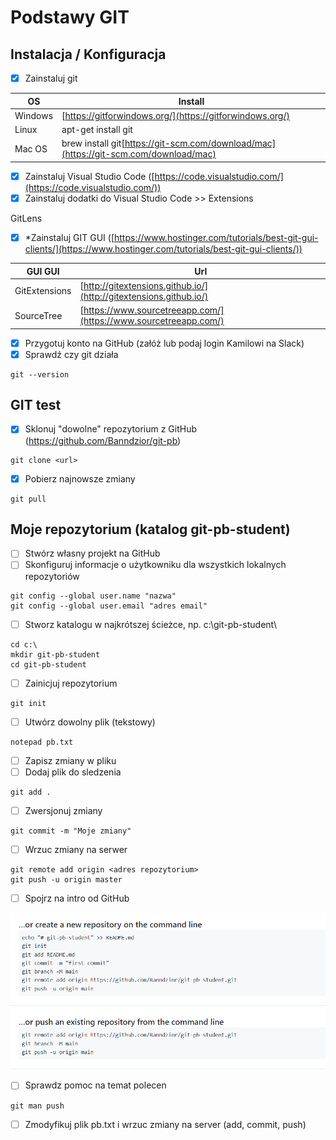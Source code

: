# Podstawy GIT

## Instalacja / Konfiguracja

* [X] Zainstaluj git


| OS | Install |
| - | - |
| Windows | [https://gitforwindows.org/](https://gitforwindows.org/) |
| Linux | apt-get install git |
| Mac OS | brew install git[https://git-scm.com/download/mac](https://git-scm.com/download/mac) |

* [X] Zainstaluj Visual Studio Code ([https://code.visualstudio.com/](https://code.visualstudio.com/))
* [X] Zainstaluj dodatki do Visual Studio Code >> Extensions

GitLens

* [X] *Zainstaluj GIT GUI ([https://www.hostinger.com/tutorials/best-git-gui-clients/](https://www.hostinger.com/tutorials/best-git-gui-clients/))


| GUI GUI | Url |
| - | - |
| GitExtensions | [http://gitextensions.github.io/](http://gitextensions.github.io/) |
| SourceTree | [https://www.sourcetreeapp.com/](https://www.sourcetreeapp.com/) |

* [X] Przygotuj konto na GitHub (załóż lub podaj login Kamilowi na Slack)
* [X] Sprawdź czy git działa

```dos
git --version
```

## GIT test

* [X] Sklonuj "dowolne" repozytorium z GitHub (https://github.com/Banndzior/git-pb)

```dos
git clone <url>
```

* [X] Pobierz najnowsze zmiany

```dos
git pull
```

## Moje repozytorium (katalog git-pb-student)

* [ ] Stwórz własny projekt na GitHub
* [ ] Skonfiguruj informacje o użytkowniku dla wszystkich lokalnych repozytoriów

```dos
git config --global user.name "nazwa"
git config --global user.email "adres email"
```

* [ ] Stworz katalogu w najkrótszej ścieżce, np. c:\git-pb-student\

```dos
cd c:\
mkdir git-pb-student
cd git-pb-student
```

* [ ] Zainicjuj repozytorium

```dos
git init
```

* [ ] Utwórz dowolny plik (tekstowy)

```dos
notepad pb.txt
```

* [ ] Zapisz zmiany w pliku
* [ ] Dodaj plik do sledzenia

```dos
git add .
```

* [ ] Zwersjonuj zmiany

```dos
git commit -m "Moje zmiany"
```

* [ ] Wrzuc zmiany na serwer

```dos
git remote add origin <adres repozytorium>
git push -u origin master
```

* [ ] Spojrz na intro od GitHub

![Drag Racing](static/github-info.png)

* [ ] Sprawdz pomoc na temat polecen

```dos
git man push
```

* [ ] Zmodyfikuj plik pb.txt i wrzuc zmiany na server (add, commit, push)
